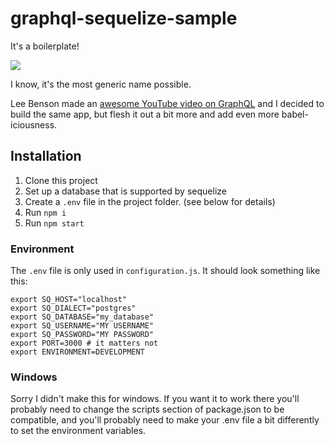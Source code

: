 # graphql-sequelize-sample

It's a boilerplate!

![](https://cdn.meme.am/instances/400x/67365944.jpg)

I know, it's the most generic name possible.

Lee Benson made an [awesome YouTube video on GraphQL](https://www.youtube.com/watch?v=DNPVqK_woRQ) and I decided to build the same app, but flesh it out a bit more and add even more babel-iciousness.

## Installation

1. Clone this project
2. Set up a database that is supported by sequelize
3. Create a `.env` file in the project folder. (see below for details)
4. Run `npm i`
5. Run `npm start`

### Environment

The `.env` file is only used in `configuration.js`. It should look something like this:  

```
export SQ_HOST="localhost"
export SQ_DIALECT="postgres"
export SQ_DATABASE="my_database"
export SQ_USERNAME="MY USERNAME"
export SQ_PASSWORD="MY PASSWORD"
export PORT=3000 # it matters not
export ENVIRONMENT=DEVELOPMENT
```  

### Windows

Sorry I didn't make this for windows. If you want it to work there you'll probably need to change the scripts section of package.json to be compatible, and you'll probably need to make your .env file a bit differently to set the environment variables.
